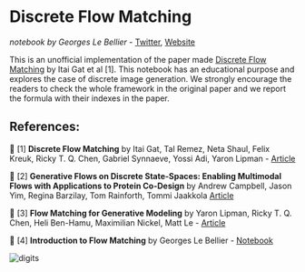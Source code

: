 # Discrete Flow Matching

_notebook by Georges Le Bellier_  - [Twitter](https://twitter.com/_lebellig), [Website](https://gle-bellier.github.io)

This is an unofficial implementation of the paper made [Discrete Flow Matching](https://arxiv.org/abs/2407.15595#) by Itai Gat et al [1]. This notebook has an educational purpose and explores the case of discrete image generation. We strongly encourage the readers to check the whole framework in the original paper and we report the formula with their indexes in the paper.
## References:

📄 [1] **Discrete Flow Matching** by Itai Gat, Tal Remez, Neta Shaul, Felix Kreuk, Ricky T. Q. Chen, Gabriel Synnaeve, Yossi Adi, Yaron Lipman - [Article](https://arxiv.org/abs/2407.15595#)

📄 [2] **Generative Flows on Discrete State-Spaces: Enabling Multimodal Flows with Applications to Protein Co-Design** by Andrew Campbell, Jason Yim, Regina Barzilay, Tom Rainforth, Tommi Jaakkola [Article](https://arxiv.org/abs/2402.04997)

📄 [3] **Flow Matching for Generative Modeling** by Yaron Lipman, Ricky T. Q. Chen, Heli Ben-Hamu, Maximilian Nickel, Matt Le - [Article](https://arxiv.org/abs/2210.02747)

🐍 [4] **Introduction to Flow Matching** by Georges Le Bellier - [Notebook](https://github.com/gle-bellier/flow-matching/tree/main)

![digits](https://github.com/user-attachments/assets/40584c7d-0b1c-45fc-9979-641ee0d22071)
